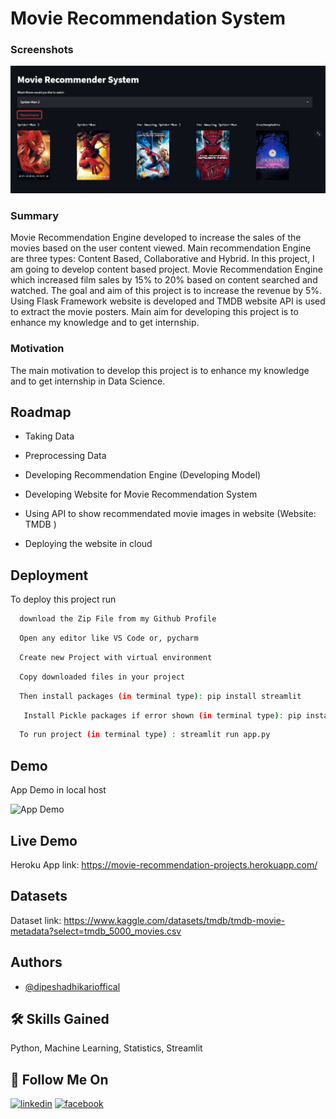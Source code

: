 
# Movie Recommendation System

### Screenshots

![App Screenshot](movie_recommendation.png)

### Summary
Movie Recommendation Engine developed to increase the sales of the movies based on the
user content viewed. Main recommendation Engine are three types: Content Based, Collaborative and Hybrid.
In this project, I am going to develop content based project. 
Movie Recommendation Engine which increased film sales by 15% to 20% based on content searched and watched. The goal and aim of this project is to increase the revenue by 5%. Using Flask Framework website is developed and TMDB website API is used to extract the movie posters. Main aim for developing this project is to enhance my knowledge and to get internship.

### Motivation

The main motivation to develop this project is to enhance my knowledge and to get internship in Data Science.

## Roadmap

- Taking Data

- Preprocessing Data

- Developing Recommendation Engine (Developing Model)

- Developing Website for Movie Recommendation System

- Using API to show recommendated movie images in website (Website: TMDB )

- Deploying the website in cloud


## Deployment

To deploy this project run

```bash
  download the Zip File from my Github Profile
```
```bash
  Open any editor like VS Code or, pycharm
```
```bash
  Create new Project with virtual environment
```
```bash
  Copy downloaded files in your project
```
```bash
  Then install packages (in terminal type): pip install streamlit
```
```bash
   Install Pickle packages if error shown (in terminal type): pip install pickle
```
```bash
  To run project (in terminal type) : streamlit run app.py 
```



## Demo

App Demo in local host

![App Demo](movie-recommendation1.gif)

## Live Demo
Heroku App link:  https://movie-recommendation-projects.herokuapp.com/

## Datasets

Dataset link: https://www.kaggle.com/datasets/tmdb/tmdb-movie-metadata?select=tmdb_5000_movies.csv

## Authors

- [@dipeshadhikarioffical](https://www.github.com/dipeshadhikarioffical)


## 🛠 Skills Gained
Python, Machine Learning, Statistics, Streamlit


## 🔗 Follow Me On

[![linkedin](https://img.icons8.com/color/48/000000/linkedin-circled--v1.png)](https://www.linkedin.com/in/dipeshadhikarioffical/)
[![facebook](https://img.icons8.com/color/48/000000/facebook-new.png)](https://facebook.com/dipeshadhikarioffical)
